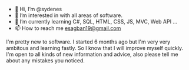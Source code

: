 - 👋 Hi, I’m @sydenes
- 👀 I’m interested in with all areas of software.
- 🌱 I’m currently learning C#, SQL, HTML, CSS, JS, MVC, Web API ...
- 📫 How to reach me esagban19@gmail.com

I'm pretty new to software. I started 6 months ago but I'm very very ambitous and learning fastly. So I know that I will improve myself quickly.
I'm open to all kinds of new information and advice, also please tell me about any mistakes you noticed.
